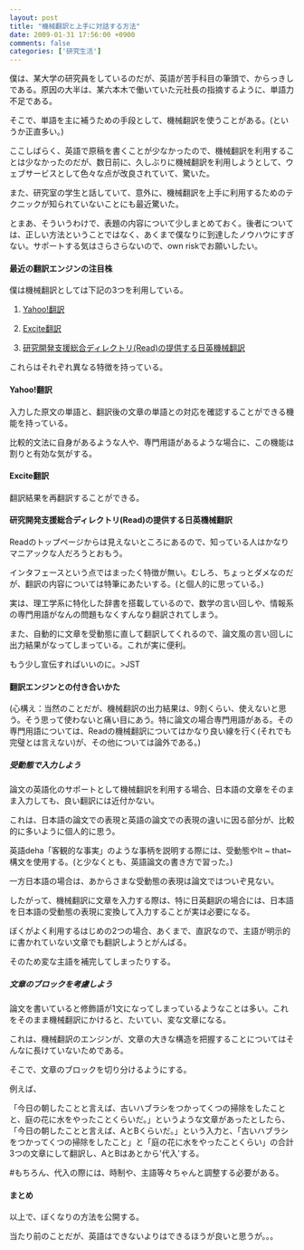 ```yaml
---
layout: post
title: "機械翻訳と上手に対話する方法"
date: 2009-01-31 17:56:00 +0900
comments: false
categories: ['研究生活']
---
```



僕は、某大学の研究員をしているのだが、英語が苦手科目の筆頭で、からっきしである。原因の大半は、某六本木で働いていた元社長の指摘するように、単語力不足である。

そこで、単語を主に補うための手段として、機械翻訳を使うことがある。(というか正直多い。)

ここしばらく、英語で原稿を書くことが少なかったので、機械翻訳を利用することは少なかったのだが、数日前に、久しぶりに機械翻訳を利用しようとして、ウェブサービスとして色々な点が改良されていて、驚いた。

また、研究室の学生と話していて、意外に、機械翻訳を上手に利用するためのテクニックが知られていないことにも最近驚いた。

とまあ、そういうわけで、表題の内容について少しまとめておく。後者については、正しい方法ということではなく、あくまで僕なりに到達したノウハウにすぎない。サポートする気はさらさらないので、own riskでお願いしたい。

#### 最近の翻訳エンジンの注目株

僕は機械翻訳としては下記の3つを利用している。

1. [Yahoo!翻訳][1]

2. [Excite翻訳][2]

3. [研究開発支援総合ディレクトリ(Read)の提供する日英機械翻訳][3]

これらはそれぞれ異なる特徴を持っている。

#### Yahoo!翻訳

入力した原文の単語と、翻訳後の文章の単語との対応を確認することができる機能を持っている。

比較的文法に自身があるような人や、専門用語があるような場合に、この機能は割りと有効な気がする。

#### Excite翻訳

翻訳結果を再翻訳することができる。

#### 研究開発支援総合ディレクトリ(Read)の提供する日英機械翻訳

Readのトップページからは見えないところにあるので、知っている人はかなりマニアックな人だろうとおもう。

インタフェースという点ではまったく特徴が無い。むしろ、ちょっとダメなのだが、翻訳の内容については特筆にあたいする。(と個人的に思っている。)

実は、理工学系に特化した辞書を搭載しているので、数学の言い回しや、情報系の専門用語がなんの問題もなくすんなり翻訳されてしまう。

また、自動的に文章を受動態に直して翻訳してくれるので、論文風の言い回しに出力結果がなってしまっている。これが実に便利。

もう少し宣伝すればいいのに。&gt;JST

#### 翻訳エンジンとの付き合いかた

(心構え：当然のことだが、機械翻訳の出力結果は、9割くらい、使えないと思う。そう思って使わないと痛い目にあう。特に論文の場合専門用語がある。その専門用語については、Readの機械翻訳についてはかなり良い線を行く(それでも完璧とは言えない)が、その他については論外である。)

##### 受動態で入力しよう

論文の英語化のサポートとして機械翻訳を利用する場合、日本語の文章をそのまま入力しても、良い翻訳には近付かない。

これは、日本語の論文での表現と英語の論文での表現の違いに因る部分が、比較的に多いように個人的に思う。

英語deha「客観的な事実」のような事柄を説明する際には、受動態やIt ~ that~構文を使用する。(と少なくとも、英語論文の書き方で習った。)

一方日本語の場合は、あからさまな受動態の表現は論文ではついぞ見ない。

したがって、機械翻訳に文章を入力する際は、特に日英翻訳の場合には、日本語を日本語の受動態の表現に変換して入力することが実は必要になる。

ぼくがよく利用するはじめの2つの場合、あくまで、直訳なので、主語が明示的に書かれていない文章でも翻訳しようとがんばる。

そのため変な主語を補完してしまったりする。

##### 文章のブロックを考慮しよう

論文を書いていると修飾語が1文になってしまっているようなことは多い。これをそのまま機械翻訳にかけると、たいてい、変な文章になる。

これは、機械翻訳のエンジンが、文章の大きな構造を把握することについてはそんなに長けていないためである。

そこで、文章のブロックを切り分けるようにする。

例えば、

「今日の朝したことと言えば、古いハブラシをつかってくつの掃除をしたことと、庭の花に水をやったことくらいだ。」というような文章があったとしたら、「今日の朝したことと言えば、AとBくらいだ。」という入力と、「古いハブラシをつかってくつの掃除をしたこと」と「庭の花に水をやったことくらい」の合計3つの文章にして翻訳し、AとBはあとから'代入'する。

\#もちろん、代入の際には、時制や、主語等々ちゃんと調整する必要がある。

#### まとめ

以上で、ぼくなりの方法を公開する。

当たり前のことだが、英語はできないよりはできるほうが良いと思うが。。。

  [1]: http://honyaku.yahoo.co.jp/

  [2]: http://www.excite.co.jp/world/

  [3]: http://read.jst.go.jp/common/translation.html